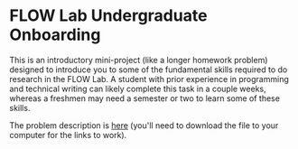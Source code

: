 # FLOW Lab Undergraduate Onboarding

This is an introductory mini-project (like a longer homework problem) designed to introduce you to some of the fundamental skills required to do research in the FLOW Lab.  A student with prior experience in programming and technical writing can likely complete this task in a couple weeks, whereas a freshmen may need a semester or two to learn some of these skills. 

The problem description is [here](leapfrog/leapfrog.pdf) (you'll need to download the file to your computer for the links to work).
